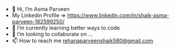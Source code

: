 - 👋 Hi, I’m Asma Parveen
-  My Linkedin Profile => https://www.linkedin.com/in/shaik-asma-parveen-162599250/
- 🌱 I’m currently learning better ways to code
- 💞️ I’m looking to collaborate on ...
- 📫 How to reach me rehanaparveenshaik580@gmail.com

<!---
SkAsmaParveen/SkAsmaParveen is a ✨ special ✨ repository because its `README.md` (this file) appears on your GitHub profile.
You can click the Preview link to take a look at your changes.
--->
